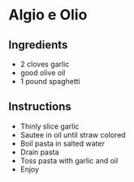 # Algio e Olio

## Ingredients

- 2 cloves garlic
- good olive oil
- 1 pound spaghetti

## Instructions

- Thinly slice garlic
- Sautee in oil until straw colored
- Boil pasta in salted water 
- Drain pasta 
- Toss pasta with garlic and oil
- Enjoy
